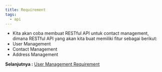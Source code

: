 ```yaml
---
title: Requirement
tags:
  - api
---
```


- Kita akan coba membuat RESTful API untuk contact management, dimana RESTful API yang akan kita buat memiliki fitur sebagai berikut:
- User Management
- Contact Management
- Address Management

**Selanjutnya :** [User Management Requirement](usermanagement.md)
